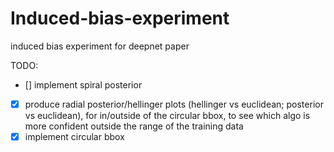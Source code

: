 # Induced-bias-experiment
induced bias experiment for deepnet paper

TODO:

- [] implement spiral posterior
- [x] produce radial posterior/hellinger plots (hellinger vs euclidean; posterior vs euclidean), for in/outside of the circular bbox, to see which algo is more confident outside the range of the training data
- [x] implement circular bbox